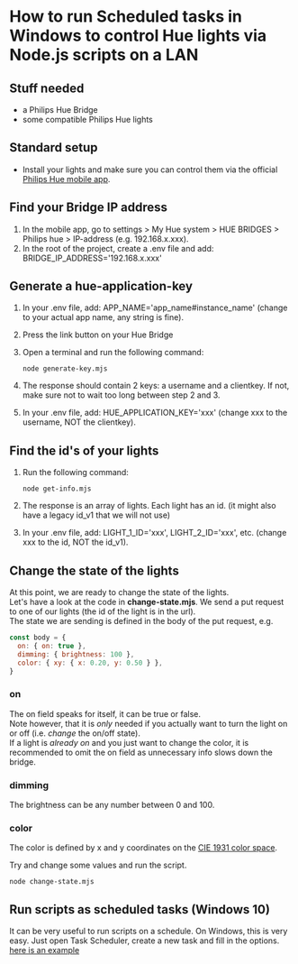 # How to run Scheduled tasks in Windows to control Hue lights via Node.js scripts on a LAN

## Stuff needed

- a Philips Hue Bridge
- some compatible Philips Hue lights

## Standard setup

- Install your lights and make sure you can control them via the official [Philips Hue mobile app](https://play.google.com/store/apps/details?id=com.philips.lighting.hue2&hl=en).

## Find your Bridge IP address

1. In the mobile app, go to settings > My Hue system > HUE BRIDGES > Philips hue > IP-address (e.g. 192.168.x.xxx).
2. In the root of the project, create a .env file and add: BRIDGE_IP_ADDRESS='192.168.x.xxx'

## Generate a hue-application-key

1. In your .env file, add: APP_NAME='app_name#instance_name' (change to your actual app name, any string is fine).
2. Press the link button on your Hue Bridge
3. Open a terminal and run the following command:

    ```console
    node generate-key.mjs
    ```

4. The response should contain 2 keys: a username and a clientkey. If not, make sure not to wait too long between step 2 and 3.
5. In your .env file, add: HUE_APPLICATION_KEY='xxx' (change xxx to the username, NOT the clientkey).

## Find the id's of your lights

1. Run the following command:

    ```console
    node get-info.mjs
    ```

2. The response is an array of lights. Each light has an id. (it might also have a legacy id_v1 that we will not use)
3. In your .env file, add: LIGHT_1_ID='xxx', LIGHT_2_ID='xxx', etc. (change xxx to the id, NOT the id_v1).

## Change the state of the lights

At this point, we are ready to change the state of the lights.<br>
Let's have a look at the code in **change-state.mjs**. We send a put request to one of our lights (the id of the light is in the url).<br>
The state we are sending is defined in the body of the put request, e.g.

```js
const body = {
  on: { on: true },
  dimming: { brightness: 100 },
  color: { xy: { x: 0.20, y: 0.50 } },
}
```

### on

The on field speaks for itself, it can be true or false.<br>
Note however, that it is *only* needed if you actually want to turn the light on or off (i.e. *change* the on/off state).<br>
If a light is *already on* and you just want to change the color, it is recommended to omit the on field as unnecessary info slows down the bridge.

### dimming

The brightness can be any number between 0 and 100.

### color

The color is defined by x and y coordinates on the [CIE 1931 color space](https://sites.ecse.rpi.edu/~schubert/Light-Emitting-Diodes-dot-org/chap17/F17-04%20Chromaticity%20diagram.jpg).

Try and change some values and run the script.

```console
node change-state.mjs
```

## Run scripts as scheduled tasks (Windows 10)

It can be very useful to run scripts on a schedule. On Windows, this is very easy. Just open Task Scheduler, create a new task and fill in the options. [here is an example](task-scheduler-example.png)
